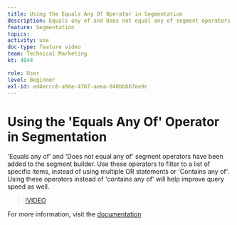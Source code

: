 ```yaml
---
title: Using the Equals Any Of Operator in Segmentation
description: Equals any of and Does not equal any of segment operators have been added to the segment builder. Use these operators to filter to a list of specific items, instead of using multiple OR statements or Contains any of. Using these operators instead of contains any of will help improve query speed as well.
feature: Segmentation
topics: 
activity: use
doc-type: feature video
team: Technical Marketing
kt: 4844

role: User
level: Beginner
exl-id: ed4eccc6-a56e-4767-aeea-046bbbb7ee9c
---
```

# Using the 'Equals Any Of' Operator in Segmentation

'Equals any of' and 'Does not equal any of' segment operators have been added to the segment builder. Use these operators to filter to a list of specific items, instead of using multiple OR statements or 'Contains any of'. Using these operators instead of 'contains any of' will help improve query speed as well.

>[!VIDEO](https://video.tv.adobe.com/v/32960/?quality=12)

For more information, visit the [documentation](https://experienceleague.adobe.com/docs/analytics/components/segmentation/segment-reference/seg-operators.html)
